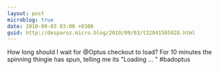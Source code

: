 ```yaml
---
layout: post
microblog: true
date: 2010-09-03 03:00 +0300
guid: http://desparoz.micro.blog/2010/09/03/t22841505828.html
---
```

How long should I wait for @Optus checkout to load? For 10 minutes the spinning thingie has spun, telling me its "Loading ... " #badoptus
